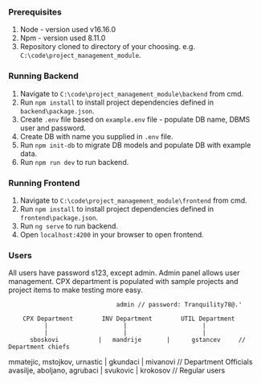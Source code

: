 ### Prerequisites
1. Node - version used v16.16.0
2. Npm - version used 8.11.0
3. Repository cloned to directory of your choosing. e.g. `C:\code\project_management_module`.

### Running Backend
1. Navigate to `C:\code\project_management_module\backend` from cmd.
2. Run `npm install` to install project dependencies defined in `backend\package.json`.
3. Create `.env` file based on `example.env` file - populate DB name, DBMS user and password.
4. Create DB with name you supplied in `.env` file.
5. Run `npm init-db` to migrate DB models and populate DB with example data.
6. Run `npm run dev` to run backend.

### Running Frontend
1. Navigate to `C:\code\project_management_module\frontend` from cmd.
2. Run `npm install` to install project dependencies defined in `frontend\package.json`.
3. Run `ng serve` to run backend.
4. Open `localhost:4200` in your browser to open frontend.

### Users
All users have password s123, except admin. Admin panel allows user management.
CPX department is populated with sample projects and project items to make testing more easy.

                                  admin // password: Tranquility78@.'

        CPX Department        INV Department        UTIL Department
              |                     |                     |
              |                     |                     |
          sboskovi           |   mandrije       |      gstancev     // Department chiefs
mmatejic, mstojkov, urnastic |   gkundaci       |      mivanovi     // Department Officials
avasilje, aboljano, agrubaci |   svukovic       |      krokosov     // Regular users

